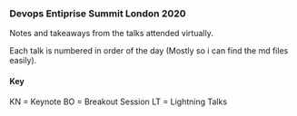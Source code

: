 ### Devops Entiprise Summit London 2020

Notes and takeaways from the talks attended virtually.

Each talk is numbered in order of the day (Mostly so i can find the md files easily).




#### Key

KN = Keynote
BO = Breakout Session
LT = Lightning Talks


